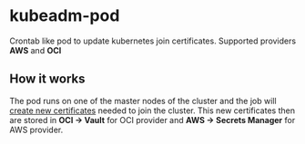 # kubeadm-pod

Crontab like pod to update kubernetes join certificates. Supported providers **AWS** and **OCI**

## How it works

The pod runs on one of the master nodes of the cluster and the job will [create new certificates](https://kubernetes.io/docs/setup/production-environment/tools/kubeadm/high-availability/#steps-for-the-rest-of-the-control-plane-nodes) needed to join the cluster.
This new certificates then are stored in **OCI -> Vault** for OCI provider and **AWS -> Secrets Manager** for AWS provider.

